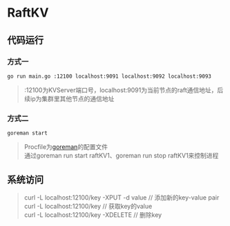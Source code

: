 # RaftKV
## 代码运行
### 方式一
`go run main.go :12100 localhost:9091 localhost:9092 localhost:9093`  
> :12100为KVServer端口号，localhost:9091为当前节点的raft通信地址，后续ip为集群里其他节点的通信地址  
### 方式二
`goreman start`
> Procfile为[goreman](https://github.com/mattn/goreman)的配置文件   
> 通过goreman run start raftKV1、goreman run stop raftKV1来控制进程
## 系统访问
> curl -L localhost:12100/key -XPUT -d value    // 添加新的key-value pair  
> curl -L localhost:12100/key                   // 获取key的value  
> curl -L localhost:12100/key -XDELETE          // 删除key  